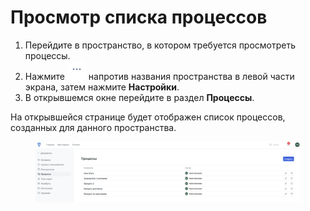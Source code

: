 # Просмотр списка процессов

1. Перейдите в пространство, в котором требуется просмотреть процессы.
2. Нажмите <img src="../../../.gitbook/assets/изображение (96).png" alt="" data-size="line"> напротив названия пространства в левой части экрана, затем нажмите **Настройки**.
3. В открывшемся окне перейдите в раздел **Процессы**.

На открывшейся странице будет отображен список процессов, созданных для данного пространства.

<figure><img src="../../../.gitbook/assets/изображение (1).png" alt=""><figcaption></figcaption></figure>
